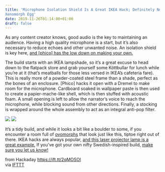```yaml
---
title: 'Microphone Isolation Shield Is A Great IKEA Hack; Definitely Not a
Xenomorph Egg'
date: 2019-11-26T01:14:00+01:00
draft: false
---
```


As any content creator knows, good audio is the key to maintaining an audience. Having a high quality microphone is a start, but it’s also necessary to reduce echoes and other unwanted noise. An isolation shield is key here, [and \[phico\] has the low down on making your own.](https://www.instructables.com/id/Microphone-Isolation-Shield/)

The build starts with an IKEA lampshade, so it’s a great excuse to head down to the flatpack store and grab yourself some Köttbullar for lunch while you’re at it (that’s meatballs for those less versed in IKEA’s cafeteria fare). This is really more of a powder-coated steel frame than a shade, perfect as the bones of an enclosure. \[Phico\] hacks it open with a Dremel to make room for the microphone. Cardboard soaked in wallpaper paste is then used to create a papier-mache-like shell, which is then stuffed with acoustic foam. A small opening is left to allow the narrator’s voice to reach the microphone, while blocking sound from other directions. Finally, a stocking is wrapped around the whole assembly to act as an integral anti-pop filter.

[![](https://hackaday.com/wp-content/uploads/2019/11/ikea-lamp-shade-becomes-microphone-isolation.jpg?w=199)](https://hackaday.com/2019/11/25/microphone-isolation-shield-is-a-great-ikea-hack-definitely-not-a-xenomorph-egg/ikea-lamp-shade-becomes-microphone-isolation/) [![](https://hackaday.com/wp-content/uploads/2019/11/ikea-microphone-isolation-hack.jpg?w=174)](https://hackaday.com/2019/11/25/microphone-isolation-shield-is-a-great-ikea-hack-definitely-not-a-xenomorph-egg/ikea-microphone-isolation-hack/)

It’s a tidy build, and while it looks a bit like a boulder to some, if you encounter a room full of [ovomorphs](https://avp.fandom.com/wiki/Ovomorph_(Egg)) that look just like this, tiptoe right out of there. IKEA hacks are always popular, [and this laser projector lamp is a great example.](https://hackaday.com/2018/05/16/ikea-lamp-with-raspberry-pi-as-the-smartest-bulb-in-the-house/) If you’ve got your own nifty Swedish-inspired build, [make sure you let us know!](http://hackaday.com/submit-a-tip)

  
  
from Hackaday https://ift.tt/2qMOSOl  
via [IFTTT](https://ifttt.com/?ref=da&site=blogger)